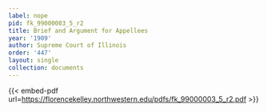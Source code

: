 ```yaml
---
label: nope
pid: fk_99000003_5_r2
title: Brief and Argument for Appellees
year: '1909'
author: Supreme Court of Illinois
order: '447'
layout: single
collection: documents
---
```



{{< embed-pdf url=https://florencekelley.northwestern.edu/pdfs/fk_99000003_5_r2.pdf >}}